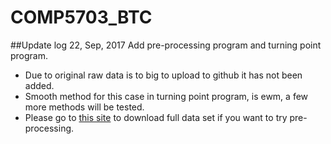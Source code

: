 # COMP5703_BTC

##Update log
22, Sep, 2017 Add pre-processing program and turning point program.


- Due to original raw data is to big to upload to github it has not been added.
- Smooth method for this case in turning point program, is ewm, a few more methods will be tested.
- Please go to [this site](https://www.kaggle.com/mczielinski/bitcoin-historical-data#_=_) to download full data set if you want to try pre-processing.
